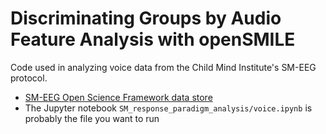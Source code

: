 # Discriminating Groups by Audio Feature Analysis with openSMILE
Code used in analyzing voice data from the Child Mind Institute's SM-EEG protocol.

- [SM-EEG Open Science Framework data store](https://osf.io/7kemj/)
- The Jupyter notebook `SM_response_paradigm_analysis/voice.ipynb` is probably the file you want to run
